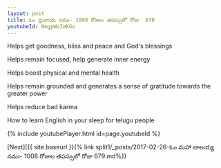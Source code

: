 ```yaml
---
layout: post
title: ఓం ధ్రువాయ నమః- 1008 రోజుల తపస్సులో రోజు  670
youtubeId: NmgpWoImKGo
---
```

 
 
Helps get goodness, bliss and peace and God's blessings
 
Helps remain focused, help generate inner energy 
 
Helps boost physical and mental health 
 
Helps remain grounded and generates a sense of gratitude towards the greater power 
 
Helps reduce bad karma
 
How to learn English in your sleep for telugu people
 
 
 
 


{% include youtubePlayer.html id=page.youtubeId %}
 
[Next]({{ site.baseurl }}{% link split1/_posts/2017-02-26-ఓం మహా బాలయ్య నమః- 1008 రోజుల తపస్సులో రోజు  679.md%})
 
